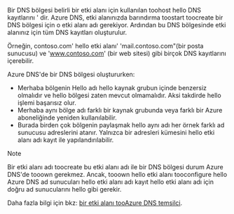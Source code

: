 Bir DNS bölgesi belirli bir etki alanı için kullanılan toohost hello DNS kayıtlarını ' dir. Azure DNS, etki alanınızda barındırma toostart toocreate bir DNS bölgesi için o etki alanı adı gerekiyor. Ardından bu DNS bölgesinde etki alanınız için tüm DNS kayıtları oluşturulur.

Örneğin, contoso.com' hello etki alanı' 'mail.contoso.com"(bir posta sunucusu) ve 'www.contoso.com' (bir web sitesi) gibi birçok DNS kayıtlarını içerebilir.

Azure DNS'de bir DNS bölgesi oluştururken:

* Merhaba bölgenin Hello adı hello kaynak grubun içinde benzersiz olmalıdır ve hello bölgesi zaten mevcut olmamalıdır. Aksi takdirde hello işlemi başarısız olur.
* Merhaba aynı bölge adı farklı bir kaynak grubunda veya farklı bir Azure aboneliğinde yeniden kullanılabilir.
* Burada birden çok bölgenin paylaşmak hello aynı adı her örnek farklı ad sunucusu adreslerini atanır. Yalnızca bir adresleri kümesini hello etki alanı adı kayıt ile yapılandırılabilir.

> [!NOTE]
> Bir etki alanı adı toocreate bu etki alanı adı ile bir DNS bölgesi durum Azure DNS'de tooown gerekmez. Ancak, tooown hello etki alanı tooconfigure hello Azure DNS ad sunucuları hello etki alanı adı kayıt hello etki alanı adı için doğru ad sunucularını hello gibi gerekir.
> 
> Daha fazla bilgi için bkz: [bir etki alanı tooAzure DNS temsilci](../articles/dns/dns-domain-delegation.md).
